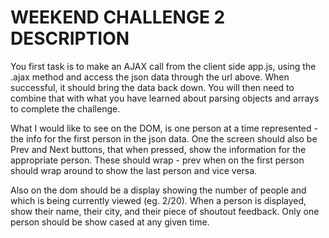 # WEEKEND CHALLENGE 2 DESCRIPTION

You first task is to make an AJAX call from the client side app.js, using the .ajax method and access the json data through the url above. When successful, it should bring the data back down. You will then need to combine that with what you have learned about parsing objects and arrays to complete the challenge.

What I would like to see on the DOM, is one person at a time represented - the info for the first person in the json data. One the screen should also be Prev and Next buttons, that when pressed, show the information for the appropriate person. These should wrap - prev when on the first person should wrap around to show the last person and vice versa.

Also on the dom should be a display showing the number of people and which is being currently viewed (eg. 2/20). When a person is displayed, show their name, their city, and their piece of shoutout feedback. Only one person should be show cased at any given time.
